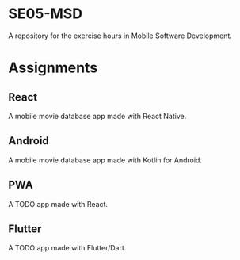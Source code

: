 # SE05-MSD
A repository for the exercise hours in Mobile Software Development.

# Assignments
## React
A mobile movie database app made with React Native.

## Android
A mobile movie database app made with Kotlin for Android.

## PWA
A TODO app made with React.

## Flutter
A TODO app made with Flutter/Dart.
